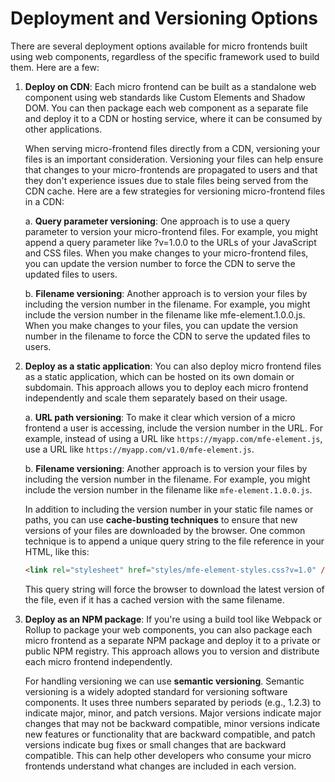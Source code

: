 # Deployment and Versioning Options

There are several deployment options available for micro frontends built using web components, regardless of the specific framework used to build them. Here are a few:

1. **Deploy on CDN**: Each micro frontend can be built as a standalone web component using web standards like Custom Elements and Shadow DOM. You can then package each web component as a separate file and deploy it to a CDN or hosting service, where it can be consumed by other applications.

   When serving micro-frontend files directly from a CDN, versioning your files is an important consideration. Versioning your files can help ensure that changes to your micro-frontends are propagated to users and that they don't experience issues due to stale files being served from the CDN cache. Here are a few strategies for versioning micro-frontend files in a CDN:

   a. **Query parameter versioning**: One approach is to use a query parameter to version your micro-frontend files. For example, you might append a query parameter like ?v=1.0.0 to the URLs of your JavaScript and CSS files. When you make changes to your micro-frontend files, you can update the version number to force the CDN to serve the updated files to users.

   b. **Filename versioning**: Another approach is to version your files by including the version number in the filename. For example, you might include the version number in the filename like mfe-element.1.0.0.js. When you make changes to your files, you can update the version number in the filename to force the CDN to serve the updated files to users.

2. **Deploy as a static application**: You can also deploy micro frontend files as a static application, which can be hosted on its own domain or subdomain. This approach allows you to deploy each micro frontend independently and scale them separately based on their usage.

   a. **URL path versioning**: To make it clear which version of a micro frontend a user is accessing, include the version number in the URL. For example, instead of using a URL like `https://myapp.com/mfe-element.js`, use a URL like `https://myapp.com/v1.0/mfe-element.js`.

   b. **Filename versioning**: Another approach is to version your files by including the version number in the filename. For example, you might include the version number in the filename like `mfe-element.1.0.0.js`.

   In addition to including the version number in your static file names or paths, you can use **cache-busting techniques** to ensure that new versions of your files are downloaded by the browser. One common technique is to append a unique query string to the file reference in your HTML, like this:

   ```html
   <link rel="stylesheet" href="styles/mfe-element-styles.css?v=1.0" />
   ```

   This query string will force the browser to download the latest version of the file, even if it has a cached version with the same filename.

3. **Deploy as an NPM package**: If you're using a build tool like Webpack or Rollup to package your web components, you can also package each micro frontend as a separate NPM package and deploy it to a private or public NPM registry. This approach allows you to version and distribute each micro frontend independently.

   For handling versioning we can use **semantic versioning**. Semantic versioning is a widely adopted standard for versioning software components. It uses three numbers separated by periods (e.g., 1.2.3) to indicate major, minor, and patch versions. Major versions indicate major changes that may not be backward compatible, minor versions indicate new features or functionality that are backward compatible, and patch versions indicate bug fixes or small changes that are backward compatible. This can help other developers who consume your micro frontends understand what changes are included in each version.
